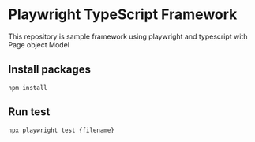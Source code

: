 # Playwright TypeScript Framework
This repository is sample framework using playwright and typescript with Page object Model

## Install packages
`npm install`

## Run test
`npx playwright test {filename}`
